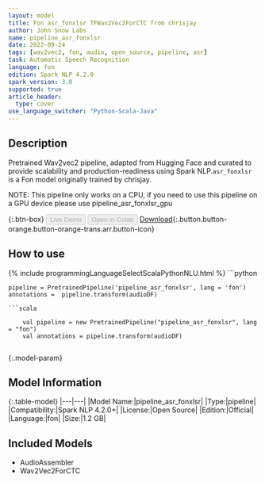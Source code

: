 ```yaml
---
layout: model
title: Fon asr_fonxlsr TFWav2Vec2ForCTC from chrisjay
author: John Snow Labs
name: pipeline_asr_fonxlsr
date: 2022-09-24
tags: [wav2vec2, fon, audio, open_source, pipeline, asr]
task: Automatic Speech Recognition
language: fon
edition: Spark NLP 4.2.0
spark_version: 3.0
supported: true
article_header:
  type: cover
use_language_switcher: "Python-Scala-Java"
---
```


## Description

Pretrained Wav2vec2  pipeline, adapted from Hugging Face and curated to provide scalability and production-readiness using Spark NLP.`asr_fonxlsr` is a Fon model originally trained by chrisjay.

NOTE: This pipeline only works on a CPU, if you need to use this pipeline on a GPU device please use pipeline_asr_fonxlsr_gpu

{:.btn-box}
<button class="button button-orange" disabled>Live Demo</button>
<button class="button button-orange" disabled>Open in Colab</button>
[Download](https://s3.amazonaws.com/auxdata.johnsnowlabs.com/public/models/pipeline_asr_fonxlsr_fon_4.2.0_3.0_1664024872592.zip){:.button.button-orange.button-orange-trans.arr.button-icon}

## How to use



<div class="tabs-box" markdown="1">
{% include programmingLanguageSelectScalaPythonNLU.html %}
```python

    pipeline = PretrainedPipeline('pipeline_asr_fonxlsr', lang = 'fon')
    annotations =  pipeline.transform(audioDF)
    
```
```scala

    val pipeline = new PretrainedPipeline("pipeline_asr_fonxlsr", lang = "fon")
    val annotations = pipeline.transform(audioDF)
    
```
</div>

{:.model-param}
## Model Information

{:.table-model}
|---|---|
|Model Name:|pipeline_asr_fonxlsr|
|Type:|pipeline|
|Compatibility:|Spark NLP 4.2.0+|
|License:|Open Source|
|Edition:|Official|
|Language:|fon|
|Size:|1.2 GB|

## Included Models

- AudioAssembler
- Wav2Vec2ForCTC